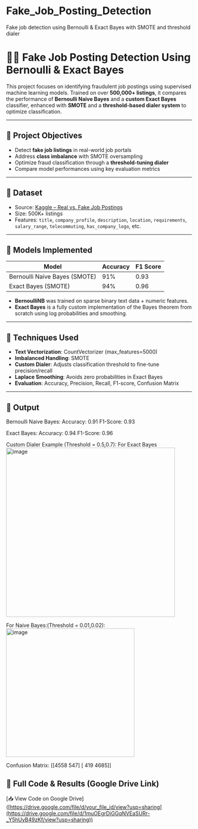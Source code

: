 # Fake_Job_Posting_Detection
Fake job detection using Bernoulli &amp; Exact Bayes with SMOTE and threshold dialer

# 🕵️‍♀️ Fake Job Posting Detection Using Bernoulli & Exact Bayes

This project focuses on identifying fraudulent job postings using supervised machine learning models. Trained on over **500,000+ listings**, it compares the performance of **Bernoulli Naive Bayes** and a **custom Exact Bayes** classifier, enhanced with **SMOTE** and a **threshold-based dialer system** to optimize classification.

---

## 📌 Project Objectives

- Detect **fake job listings** in real-world job portals
- Address **class imbalance** with SMOTE oversampling
- Optimize fraud classification through a **threshold-tuning dialer**
- Compare model performances using key evaluation metrics

---

## 📁 Dataset

- Source: [Kaggle – Real vs. Fake Job Postings](https://www.kaggle.com/datasets/shivamb/real-or-fake-fake-jobposting-prediction)
- Size: 500K+ listings
- Features: `title`, `company_profile`, `description`, `location`, `requirements`, `salary_range`, `telecommuting`, `has_company_logo`, etc.

---

## 🧠 Models Implemented

| Model               | Accuracy | F1 Score |
|--------------------|----------|----------|
| Bernoulli Naive Bayes (SMOTE) | 91%      | 0.93     |
| Exact Bayes (SMOTE)           | 94%      | 0.96     |

- **BernoulliNB** was trained on sparse binary text data + numeric features.
- **Exact Bayes** is a fully custom implementation of the Bayes theorem from scratch using log probabilities and smoothing.

---

## 🎯 Techniques Used

- **Text Vectorization**: CountVectorizer (max_features=5000)
- **Imbalanced Handling**: SMOTE
- **Custom Dialer**: Adjusts classification threshold to fine-tune precision/recall
- **Laplace Smoothing**: Avoids zero probabilities in Exact Bayes
- **Evaluation**: Accuracy, Precision, Recall, F1-score, Confusion Matrix

---

## 🧪 Output
Bernoulli Naive Bayes:
Accuracy: 0.91
F1-Score: 0.93

Exact Bayes:
Accuracy: 0.94
F1-Score: 0.96


Custom Dialer Example (Threshold = 0.5,0.7):
For Exact Bayes
<img width="458" alt="image" src="https://github.com/user-attachments/assets/521e1f43-bbde-4a03-93cf-8e66a47b0b8e" />

For Naive Bayes:(Threshold = 0.01,0.02):
<img width="348" alt="image" src="https://github.com/user-attachments/assets/9f353e32-975c-4920-8bcd-70961c9921a6" />


Confusion Matrix:
[[4558 547]
[ 419 4685]]

## 📄 Full Code & Results (Google Drive Link)
[📥 View Code on Google Drive]
([https://drive.google.com/file/d/your_file_id/view?usp=sharing](https://drive.google.com/file/d/1muOEgrDiGGqNVEaSURr-_Y5hUyB49zKf/view?usp=sharing))



